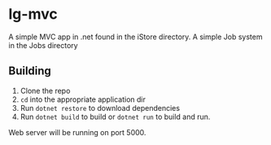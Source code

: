 # lg-mvc
A simple MVC app in .net found in the iStore directory.
A simple Job system in the Jobs directory

## Building

1. Clone the repo
2. `cd` into the appropriate application dir
3. Run `dotnet restore` to download dependencies
4. Run `dotnet build` to build or `dotnet run` to build and run.

Web server will be running on port 5000.
